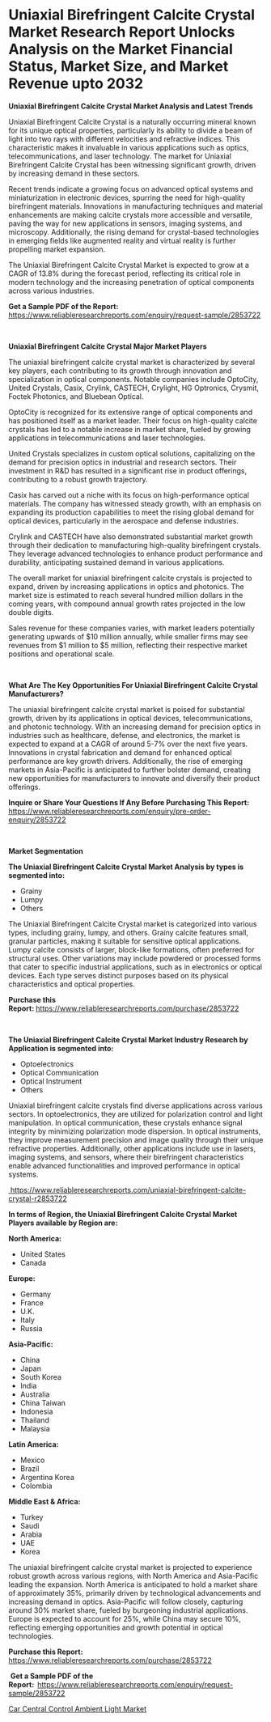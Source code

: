 <p><h1>Uniaxial Birefringent Calcite Crystal Market Research Report Unlocks Analysis on the Market Financial Status, Market Size, and Market Revenue upto 2032</h1></p><p><strong>Uniaxial Birefringent Calcite Crystal Market Analysis and Latest Trends</strong></p>
<p><p>Uniaxial Birefringent Calcite Crystal is a naturally occurring mineral known for its unique optical properties, particularly its ability to divide a beam of light into two rays with different velocities and refractive indices. This characteristic makes it invaluable in various applications such as optics, telecommunications, and laser technology. The market for Uniaxial Birefringent Calcite Crystal has been witnessing significant growth, driven by increasing demand in these sectors.</p><p>Recent trends indicate a growing focus on advanced optical systems and miniaturization in electronic devices, spurring the need for high-quality birefringent materials. Innovations in manufacturing techniques and material enhancements are making calcite crystals more accessible and versatile, paving the way for new applications in sensors, imaging systems, and microscopy. Additionally, the rising demand for crystal-based technologies in emerging fields like augmented reality and virtual reality is further propelling market expansion. </p><p>The Uniaxial Birefringent Calcite Crystal Market is expected to grow at a CAGR of 13.8% during the forecast period, reflecting its critical role in modern technology and the increasing penetration of optical components across various industries.</p></p>
<p><strong>Get a Sample PDF of the Report:&nbsp;</strong> <a href="https://www.reliableresearchreports.com/enquiry/request-sample/2853722?utm_campaign=2298&utm_medium=2&utm_source=Github&utm_content=ia&utm_term=12032025&utm_id=uniaxial-birefringent-calcite-crystal">https://www.reliableresearchreports.com/enquiry/request-sample/2853722</a></p>
<p>&nbsp;</p>
<p><strong>Uniaxial Birefringent Calcite Crystal Major Market Players</strong></p>
<p><p>The uniaxial birefringent calcite crystal market is characterized by several key players, each contributing to its growth through innovation and specialization in optical components. Notable companies include OptoCity, United Crystals, Casix, Crylink, CASTECH, Crylight, HG Optronics, Crysmit, Foctek Photonics, and Bluebean Optical.</p><p>OptoCity is recognized for its extensive range of optical components and has positioned itself as a market leader. Their focus on high-quality calcite crystals has led to a notable increase in market share, fueled by growing applications in telecommunications and laser technologies.</p><p>United Crystals specializes in custom optical solutions, capitalizing on the demand for precision optics in industrial and research sectors. Their investment in R&D has resulted in a significant rise in product offerings, contributing to a robust growth trajectory.</p><p>Casix has carved out a niche with its focus on high-performance optical materials. The company has witnessed steady growth, with an emphasis on expanding its production capabilities to meet the rising global demand for optical devices, particularly in the aerospace and defense industries.</p><p>Crylink and CASTECH have also demonstrated substantial market growth through their dedication to manufacturing high-quality birefringent crystals. They leverage advanced technologies to enhance product performance and durability, anticipating sustained demand in various applications.</p><p>The overall market for uniaxial birefringent calcite crystals is projected to expand, driven by increasing applications in optics and photonics. The market size is estimated to reach several hundred million dollars in the coming years, with compound annual growth rates projected in the low double digits.</p><p>Sales revenue for these companies varies, with market leaders potentially generating upwards of $10 million annually, while smaller firms may see revenues from $1 million to $5 million, reflecting their respective market positions and operational scale.</p></p>
<p>&nbsp;</p>
<p><strong>What Are The Key Opportunities For Uniaxial Birefringent Calcite Crystal Manufacturers?</strong></p>
<p><p>The uniaxial birefringent calcite crystal market is poised for substantial growth, driven by its applications in optical devices, telecommunications, and photonic technology. With an increasing demand for precision optics in industries such as healthcare, defense, and electronics, the market is expected to expand at a CAGR of around 5-7% over the next five years. Innovations in crystal fabrication and demand for enhanced optical performance are key growth drivers. Additionally, the rise of emerging markets in Asia-Pacific is anticipated to further bolster demand, creating new opportunities for manufacturers to innovate and diversify their product offerings.</p></p>
<p><strong>Inquire or Share Your Questions If Any Before Purchasing This Report:</strong> <a href="https://www.reliableresearchreports.com/enquiry/pre-order-enquiry/2853722?utm_campaign=2298&utm_medium=2&utm_source=Github&utm_content=ia&utm_term=12032025&utm_id=uniaxial-birefringent-calcite-crystal">https://www.reliableresearchreports.com/enquiry/pre-order-enquiry/2853722</a></p>
<p>&nbsp;</p>
<p><strong>Market Segmentation</strong></p>
<p><strong>The Uniaxial Birefringent Calcite Crystal Market Analysis by types is segmented into:</strong></p>
<p><ul><li>Grainy</li><li>Lumpy</li><li>Others</li></ul></p>
<p><p>The Uniaxial Birefringent Calcite Crystal market is categorized into various types, including grainy, lumpy, and others. Grainy calcite features small, granular particles, making it suitable for sensitive optical applications. Lumpy calcite consists of larger, block-like formations, often preferred for structural uses. Other variations may include powdered or processed forms that cater to specific industrial applications, such as in electronics or optical devices. Each type serves distinct purposes based on its physical characteristics and optical properties.</p></p>
<p><strong>Purchase this Report:&nbsp;</strong><a href="https://www.reliableresearchreports.com/purchase/2853722?utm_campaign=2298&utm_medium=2&utm_source=Github&utm_content=ia&utm_term=12032025&utm_id=uniaxial-birefringent-calcite-crystal">https://www.reliableresearchreports.com/purchase/2853722</a></p>
<p>&nbsp;</p>
<p><strong>The Uniaxial Birefringent Calcite Crystal Market Industry Research by Application is segmented into:</strong></p>
<p><ul><li>Optoelectronics</li><li>Optical Communication</li><li>Optical Instrument</li><li>Others</li></ul></p>
<p><p>Uniaxial birefringent calcite crystals find diverse applications across various sectors. In optoelectronics, they are utilized for polarization control and light manipulation. In optical communication, these crystals enhance signal integrity by minimizing polarization mode dispersion. In optical instruments, they improve measurement precision and image quality through their unique refractive properties. Additionally, other applications include use in lasers, imaging systems, and sensors, where their birefringent characteristics enable advanced functionalities and improved performance in optical systems.</p></p>
<p><a href="https://www.reliableresearchreports.com/uniaxial-birefringent-calcite-crystal-r2853722?utm_campaign=2298&utm_medium=2&utm_source=Github&utm_content=ia&utm_term=12032025&utm_id=uniaxial-birefringent-calcite-crystal">&nbsp;https://www.reliableresearchreports.com/uniaxial-birefringent-calcite-crystal-r2853722</a></p>
<p><strong>In terms of Region, the Uniaxial Birefringent Calcite Crystal Market Players available by Region are:</strong></p>
<p>
    <p> <strong> North America: </strong>
        <ul>
            <li>United States</li>
            <li>Canada</li>
        </ul>
        </p> 
    <p> <strong> Europe: </strong>
        <ul>
            <li>Germany</li>
            <li>France</li>
            <li>U.K.</li>
            <li>Italy</li>
            <li>Russia</li>
        </ul>
        </p> 
    <p> <strong> Asia-Pacific: </strong>
        <ul>
            <li>China</li>
            <li>Japan</li>
            <li>South Korea</li>
            <li>India</li>
            <li>Australia</li>
            <li>China Taiwan</li>
            <li>Indonesia</li>
            <li>Thailand</li>
            <li>Malaysia</li>
        </ul>
        </p> 
    <p> <strong> Latin America: </strong>
        <ul>
            <li>Mexico</li>
            <li>Brazil</li>
            <li>Argentina Korea</li>
            <li>Colombia</li>
        </ul>
        </p> 
    <p> <strong> Middle East & Africa: </strong>
        <ul>
            <li>Turkey</li>
            <li>Saudi</li>
            <li>Arabia</li>
            <li>UAE</li>
            <li>Korea</li>
        </ul>
    </p>
    </p>
<p><p>The uniaxial birefringent calcite crystal market is projected to experience robust growth across various regions, with North America and Asia-Pacific leading the expansion. North America is anticipated to hold a market share of approximately 35%, primarily driven by technological advancements and increasing demand in optics. Asia-Pacific will follow closely, capturing around 30% market share, fueled by burgeoning industrial applications. Europe is expected to account for 25%, while China may secure 10%, reflecting emerging opportunities and growth potential in optical technologies.</p></p>
<p><strong>Purchase this Report: </strong><a href="https://www.reliableresearchreports.com/purchase/2853722?utm_campaign=2298&utm_medium=2&utm_source=Github&utm_content=ia&utm_term=12032025&utm_id=uniaxial-birefringent-calcite-crystal">https://www.reliableresearchreports.com/purchase/2853722</a></p>
<p>&nbsp;<strong>Get a Sample PDF of the Report:&nbsp;&nbsp;</strong><a href="https://www.reliableresearchreports.com/enquiry/request-sample/2853722?utm_campaign=2298&utm_medium=2&utm_source=Github&utm_content=ia&utm_term=12032025&utm_id=uniaxial-birefringent-calcite-crystal">https://www.reliableresearchreports.com/enquiry/request-sample/2853722</a></p>
<p><strong></strong></p>
<p><p><a href="https://github.com/spineamosa0e/Market-Research-Report-List-1/blob/main/car-central-control-ambient-light-market.md?utm_campaign=2298&utm_medium=2&utm_source=Github&utm_content=ia&utm_term=12032025&utm_id=uniaxial-birefringent-calcite-crystal">Car Central Control Ambient Light Market</a></p></p>